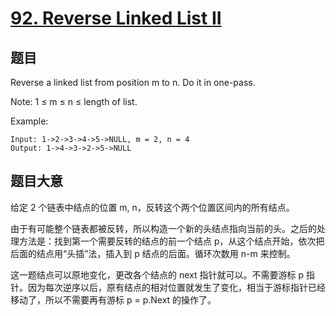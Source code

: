 # [92. Reverse Linked List II](https://leetcode.com/problems/reverse-linked-list-ii/)

## 题目

Reverse a linked list from position m to n. Do it in one-pass.

Note: 1 ≤ m ≤ n ≤ length of list.

Example:

```
Input: 1->2->3->4->5->NULL, m = 2, n = 4
Output: 1->4->3->2->5->NULL
```


## 题目大意

给定 2 个链表中结点的位置 m, n，反转这个两个位置区间内的所有结点。

由于有可能整个链表都被反转，所以构造一个新的头结点指向当前的头。之后的处理方法是：找到第一个需要反转的结点的前一个结点 p，从这个结点开始，依次把后面的结点用“头插”法，插入到 p 结点的后面。循环次数用 n-m 来控制。

这一题结点可以原地变化，更改各个结点的 next 指针就可以。不需要游标 p 指针。因为每次逆序以后，原有结点的相对位置就发生了变化，相当于游标指针已经移动了，所以不需要再有游标 p = p.Next 的操作了。